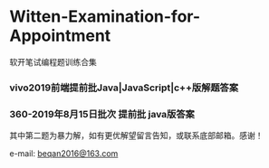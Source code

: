 # Witten-Examination-for-Appointment
软开笔试编程题训练合集

<h3>vivo2019前端提前批Java|JavaScript|c++版解题答案</h3>

<h3>360-2019年8月15日批次 提前批 java版答案</h3>
其中第二题为暴力解，如有更优解望留言告知，或联系底部邮箱。感谢！


e-mail: beqan2016@163.com